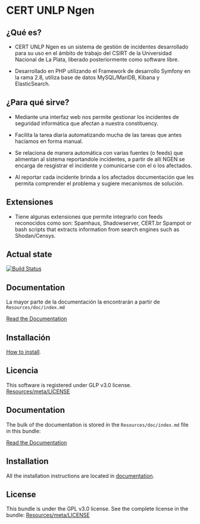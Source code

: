 CERT UNLP Ngen
=============

¿Qué es?
--------

* CERT UNLP Ngen es un sistema de gestión de incidentes desarrollado para su uso en el ámbito de trabajo del CSIRT de la Universidad Nacional de La Plata, liberado posteriormente como software libre.

* Desarrollado en PHP utilizando el Framework de desarrollo Symfony en la rama 2.8, utiliza base de datos MySQL/MariDB, Kibana y ElasticSearch.

¿Para qué sirve?
----------------

* Mediante una interfaz web nos permite gestionar los incidentes de seguridad informática que afectan a nuestra constituency. 

* Facilita la tarea diaria automatizando mucha de las  tareas que antes hacíamos en forma manual.

* Se relaciona de manera automática con varias fuentes (o feeds) que alimentan al sistema reportandole incidentes, a partir de allí NGEN se encarga de resgistrar el incidente y comunicarse con el o los afectados.

* Al reportar cada incidente brinda a los afectados documentación que les permita comprender el problema y sugiere mecanismos de solución.

Extensiones
-----------

* Tiene algunas extensiones que permite integrarlo con feeds reconocidos como son: Spamhaus, Shadowserver, CERT.br Spampot or bash scripts that extracts information from search engines such as Shodan/Censys.


Actual state
------------

[![Build Status](https://travis-ci.org/CERTUNLP/NgenBundle.svg?branch=master)](https://travis-ci.org/CERTUNLP/NgenBundle)

Documentation
-------------

La mayor parte de la documentación la encontrarán a partir de `Resources/doc/index.md`

[Read the Documentation](https://github.com/CERTUNLP/NgenBundle/blob/master/Resources/doc/index.es.md)

Installación
------------

[How to install](https://github.com/CERTUNLP/NgenBundle/blob/master/Resources/doc/index.es.md).

Licencia
--------

This software is registered under GLP v3.0 license. 
[Resources/meta/LICENSE](https://github.com/CERTUNLP/NgenBundle/blob/master/Resources/meta/LICENSE.es)





Documentation
-------------

The bulk of the documentation is stored in the `Resources/doc/index.md`
file in this bundle:

[Read the Documentation](https://github.com/CERTUNLP/NgenBundle/blob/master/Resources/doc/index.md)

Installation
------------

All the installation instructions are located in [documentation](https://github.com/CERTUNLP/NgenBundle/blob/master/Resources/doc/index.md).

License
-------

This bundle is under the GPL v3.0 license. See the complete license in the bundle:
[Resources/meta/LICENSE](https://github.com/CERTUNLP/NgenBundle/blob/master/Resources/meta/LICENSE)
